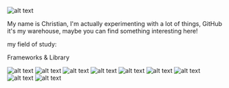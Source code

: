 ![alt text](https://images.unsplash.com/photo-1604964432806-254d07c11f32?ixlib=rb-4.0.3&ixid=MnwxMjA3fDB8MHxwaG90by1wYWdlfHx8fGVufDB8fHx8&auto=format&fit=crop&w=580&q=80)

My name is Christian, I'm actually experimenting with a lot of things, GitHub it's my warehouse, maybe you can find something interesting here!

my field of study:

 Frameworks & Library 

![alt text](https://img.shields.io/badge/React-20232A?style=for-the-badge&logo=react&logoColor=61DAFB)
![alt text](https://img.shields.io/badge/Redux-593D88?style=for-the-badge&logo=redux&logoColor=white)
![alt text](https://img.shields.io/badge/next%20js-000000?style=for-the-badge&logo=nextdotjs&logoColor=white)
![alt text](https://img.shields.io/badge/Angular-DD0031?style=for-the-badge&logo=angular&logoColor=whit)
![alt text](https://img.shields.io/badge/Bootstrap-563D7C?style=for-the-badge&logo=bootstrap&logoColor=white)
![alt text](https://img.shields.io/badge/Material%20UI-007FFF?style=for-the-badge&logo=mui&logoColor=white)
![alt text](https://img.shields.io/badge/Node%20js-339933?style=for-the-badge&logo=nodedotjs&logoColor=white)
![alt text](https://img.shields.io/badge/npm-CB3837?style=for-the-badge&logo=npm&logoColor=white)
![alt text](https://img.shields.io/badge/Sass-CC6699?style=for-the-badge&logo=sass&logoColor=white)
